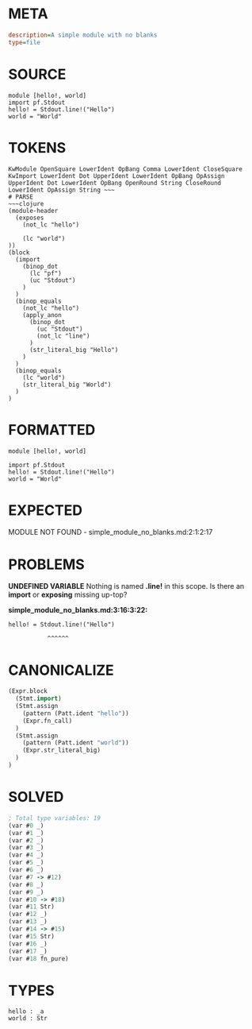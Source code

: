 # META
~~~ini
description=A simple module with no blanks
type=file
~~~
# SOURCE
~~~roc
module [hello!, world]
import pf.Stdout
hello! = Stdout.line!("Hello")
world = "World"
~~~
# TOKENS
~~~text
KwModule OpenSquare LowerIdent OpBang Comma LowerIdent CloseSquare KwImport LowerIdent Dot UpperIdent LowerIdent OpBang OpAssign UpperIdent Dot LowerIdent OpBang OpenRound String CloseRound LowerIdent OpAssign String ~~~
# PARSE
~~~clojure
(module-header
  (exposes
    (not_lc "hello")

    (lc "world")
))
(block
  (import
    (binop_dot
      (lc "pf")
      (uc "Stdout")
    )
  )
  (binop_equals
    (not_lc "hello")
    (apply_anon
      (binop_dot
        (uc "Stdout")
        (not_lc "line")
      )
      (str_literal_big "Hello")
    )
  )
  (binop_equals
    (lc "world")
    (str_literal_big "World")
  )
)
~~~
# FORMATTED
~~~roc
module [hello!, world]

import pf.Stdout
hello! = Stdout.line!("Hello")
world = "World"
~~~
# EXPECTED
MODULE NOT FOUND - simple_module_no_blanks.md:2:1:2:17
# PROBLEMS
**UNDEFINED VARIABLE**
Nothing is named **.line!** in this scope.
Is there an **import** or **exposing** missing up-top?

**simple_module_no_blanks.md:3:16:3:22:**
```roc
hello! = Stdout.line!("Hello")
```
               ^^^^^^


# CANONICALIZE
~~~clojure
(Expr.block
  (Stmt.import)
  (Stmt.assign
    (pattern (Patt.ident "hello"))
    (Expr.fn_call)
  )
  (Stmt.assign
    (pattern (Patt.ident "world"))
    (Expr.str_literal_big)
  )
)
~~~
# SOLVED
~~~clojure
; Total type variables: 19
(var #0 _)
(var #1 _)
(var #2 _)
(var #3 _)
(var #4 _)
(var #5 _)
(var #6 _)
(var #7 -> #12)
(var #8 _)
(var #9 _)
(var #10 -> #18)
(var #11 Str)
(var #12 _)
(var #13 _)
(var #14 -> #15)
(var #15 Str)
(var #16 _)
(var #17 _)
(var #18 fn_pure)
~~~
# TYPES
~~~roc
hello : _a
world : Str
~~~
